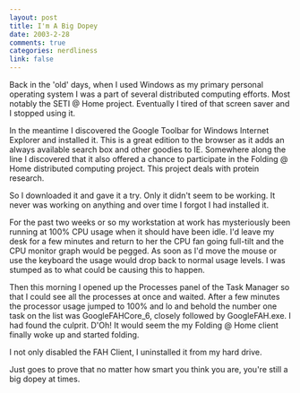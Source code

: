 ```yaml
--- 
layout: post
title: I'm A Big Dopey
date: 2003-2-28
comments: true
categories: nerdliness
link: false
---
```

Back in the 'old' days, when I used Windows as my primary personal operating system I was a part of several distributed computing efforts. Most notably the SETI @ Home project. Eventually I tired of that screen saver and I stopped using it.

In the meantime I discovered the Google Toolbar for Windows Internet Explorer and installed it. This is a great edition to the browser as it adds an always available search box and other goodies to IE. Somewhere along the line I discovered that it also offered a chance to participate in the Folding @ Home distributed computing project. This project deals with protein research.

So I downloaded it and gave it a try. Only it didn't seem to be working. It never was working on anything and over time I forgot I had installed it.

For the past two weeks or so my workstation at work has mysteriously been running at 100% CPU usage when it should have been idle. I'd leave my desk for a few minutes and return to her the CPU fan going full-tilt and the CPU monitor graph would be pegged. As soon as I'd move the mouse or use the keyboard the usage would drop back to normal usage levels. I was stumped as to what could be causing this to happen.

Then this morning I opened up the Processes panel of the Task Manager so that I could see all the processes at once and waited. After a few minutes the processor usage jumped to 100% and lo and behold the number one task on the list was GoogleFAHCore_6, closely followed by GoogleFAH.exe. I had found the culprit. D'Oh! It would seem the my Folding @ Home client finally woke up and started folding.

I not only disabled the FAH Client, I uninstalled it from my hard drive.

Just goes to prove that no matter how smart you think you are, you're still a big dopey at times.

